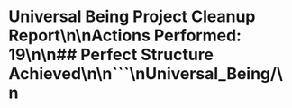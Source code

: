 # Universal Being Project Cleanup Report\n\n**Actions Performed:** 19\n\n## Perfect Structure Achieved\n\n```\nUniversal_Being/\n